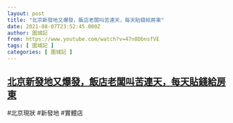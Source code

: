 ```yaml
---
layout: post
title: "北京新發地又爆發，飯店老闆叫苦連天，每天貼錢給房東"
date: 2021-08-07T23:52:45.000Z
author: 圍城記
from: https://www.youtube.com/watch?v=47n8DbnsfVE
tags: [ 圍城記 ]
categories: [ 圍城記 ]
---
```

<!--1628380365000-->
[北京新發地又爆發，飯店老闆叫苦連天，每天貼錢給房東](https://www.youtube.com/watch?v=47n8DbnsfVE)
------

<div>
#北京現狀 #新發地 #實體店
</div>
